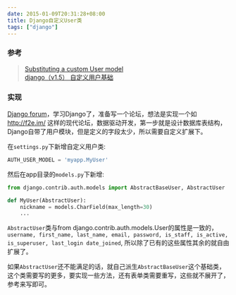 ```yaml
---
date: 2015-01-09T20:31:28+08:00
title: Django自定义User类
tags: ["django"]
---
```


### 参考

> [Substituting a custom User model](https://docs.djangoproject.com/en/1.5/ref/contrib/auth/#django.contrib.auth.models.User)  
> [django（v1.5） 自定义用户基础](http://django-china.cn/topic/133/)

### 实现

[Django forum](https://github.com/zhu327/forum)，学习Django了，准备写一个论坛，想法是实现一个如 <http://f2e.im/> 这样的现代论坛，数据驱动开发，第一步就是设计数据库表结构，Django自带了用户模块，但是定义的字段太少，所以需要自定义扩展下。

在`settings.py`下新增自定义用户类:

```python
AUTH_USER_MODEL = 'myapp.MyUser'
```

然后在app目录的`models.py`下新增:

```python
from django.contrib.auth.models import AbstractBaseUser, AbstractUser

def MyUser(AbstractUser):
    nickname = models.CharField(max_length=30)
    ...
```

`AbstractUser`类与from django.contrib.auth.models.User的属性是一致的，`username, first_name, last_name, email, password, is_staff, is_active, is_superuser, last_login date_joined`, 所以除了已有的这些属性其余的就自由扩展了。

如果`AbstractUser`还不能满足的话，就自己派生`AbstractBaseUser`这个基础类，这个类需要写的更多，要实现一些方法，还有表单类需要重写，这些就不展开了，参考来写即可。
